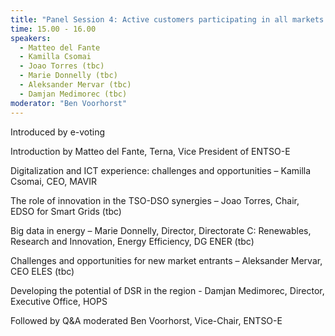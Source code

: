 ```yaml
---
title: "Panel Session 4: Active customers participating in all markets: challenges and opportunities for the CEE region"
time: 15.00 - 16.00
speakers:
  - Matteo del Fante
  - Kamilla Csomai
  - Joao Torres (tbc)
  - Marie Donnelly (tbc)
  - Aleksander Mervar (tbc)
  - Damjan Medimorec (tbc)
moderator: "Ben Voorhorst"
---
```



Introduced by e-voting

Introduction by Matteo del Fante, Terna, Vice President of ENTSO-E

Digitalization and ICT experience: challenges and opportunities – Kamilla Csomai, CEO, MAVIR

The role of innovation in the TSO-DSO synergies – Joao Torres, Chair, EDSO for Smart Grids (tbc)

Big data in energy – Marie Donnelly, Director, Directorate C: Renewables,  Research and Innovation, Energy Efficiency, DG ENER (tbc)

Challenges and opportunities for new market entrants – Aleksander Mervar, CEO ELES (tbc)

Developing the potential of DSR in the region - Damjan Medimorec, Director, Executive Office, HOPS


Followed by Q&A moderated Ben Voorhorst, Vice-Chair, ENTSO-E
